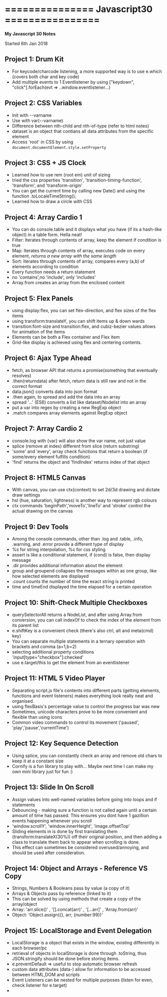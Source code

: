 

=============== Javascript30 ================
=========

<b>My Javascript 30 Notes</b>

Started 6th Jan 2018

## Project 1: Drum Kit
- For keycode/charcode listening, a more supported way is to use e.which (covers both char and key code)
- Add multiple events to 1 Eventlistener by using ["keydown", "click"].forEach(evt => ..window.eventlistener...)

## Project 2: CSS Variables
- Init with --varname
- Use with var(--varname)
- Difference between nth-child and nth-of-type (refer to html notes)
- dataset is an object that contians all data attributes from the specific element
- Access 'root' in CSS by using `document.documentElement.style.setProperty`

## Project 3: CSS + JS Clock
- Learned how to use rem (root em) unit of sizing
- tried the css properties 'transition', 'transition-timing-function', 'transform', and 'transform-origin'
- You can get the current time by calling new Date() and using the function .toLocaleTimeString();
- Learned how to draw a circle with CSS

## Project 4: Array Cardio 1
- You can do console.table and it displays what you have (if its a hash-like object) in a table form. Hella neat!
- Filter: Iterates through contents of array, keep the element if condition is true
- Map: Iterates through contents of array, executes code on every element, *returns a new array with the same length*
- Sort: Iterates through contents of array, compares every (a,b) of elements according to condition
- Every function needs a return statement
- no 'contains',no 'include', only 'includes'
- Array.from creates an array from the enclosed content

## Project 5: Flex Panels
- using display:flex, you can set flex-direction, and flex sizes of the flex items
- using transform:translateY, you can shift items up & down wards
- transition:font-size and transition:flex, and cubiz-bezier values allows for animation of the items
- Elements can be both a Flex container and Flex item
- Grid-like display is achieved using flex and centering contents.

## Project 6: Ajax Type Ahead
- fetch, as browser API that returns a promise(something that eventually resolves)
- .then(returndata) after fetch, return data is still raw and not in the correct format
- data.json() converts data into json format 
- .then again, to spread and add the data into an array
- spread '...' (ES6) converts a list like dataset/Nodelist into an array
- put a var into regex by creating a new RegExp object
- .match compares array elements against RegExp object

## Project 7: Array Cardio 2
- console.log with {var} will also show the var name, not just value
- splice (remove at index) different from slice (return substring)
- 'some' and 'every', array check functions that return a boolean (if some/every element fulfills condition)
- 'find' returns the object and 'findIndex' returns index of that object

## Project 8: HTML5 Canvas
- With canvas, you can use ctx(context) to set 2d/3d drawing and dictate draw settings
- hsl (hue, saturation, lightness) is another way to represent rgb colours
- ctx commands 'beginPath','moveTo','lineTo' and 'stroke' control the actual drawing on the canvas

## Project 9: Dev Tools
- Among the console commands, other than .log and .table, .info, .warning, and .error provide a different type of display
- %s for string interpolation, %c for css styling
- assert is like a conditional statement, if (cond) is false, then display message
- .dir provides additional information about the element
- group and groupend collapses the messages within as one group, like how selected elements are displayed
- .count counts the number of time the exact string is printed
- time and timeEnd displayed the time elapsed for a certain operation

## Project 10: Shift-Check Multiple Checkboxes
- querySelectorAll returns a NodeList, and after using Array.from conversion, you can call indexOf to check the index of the element from its parent list
- e.shiftKey is a convenient check (there's also ctrl, alt and meta(cmd) key)
- You can separate multiple statements in a ternary operation with brackets and comma (a=1,b=2)
- selecting additional property conditions 'input[type="checkbox"]:checked'
- use e.target/this to get the element from an eventlistener

## Project 11: HTML 5 Video Player
- Separating script.js file's contents into different parts (getting elements, functions and event listeners) makes everything look really neat and organised.
- using flexBasis's percentage value to control the progress bar was new
- Sometimes, unicode characters prove to be more convenient and flexible than using icons
- Common video commands to control its movement ('paused', 'play','pause','currentTime')

## Project 12: Key Sequence Detection
- Using splice, you can constantly check an array and remove old chars to keep it at a constant size
- Cornify is a fun library to play with... Maybe next time I can make my own mini library just for fun :)

## Project 13: Slide In On Scroll
- Assign values into well-named variables before going into loops and if statements
- Debouncing - making sure a function is not called again until a certain amount of time has passed. This ensures you dont have 1 gazillion events happening whenever you scroll
- 'window.scrollY', 'window.innerHeight', 'image.offsetTop'
- Sliding elements in is done by first translating them (transform:translateX(30%)) off their original position, and then adding a class to translate them back to appear when scrolling is done.
- This effect can sometimes be considered overused/annoying, and should be used after consideration.

## Project 14: Object and Arrays - Reference VS Copy
- Strings, Numbers & Booleans pass by value (a copy of it)
- Arrays & Objects pass by reference (linked to it)
- This can be solved by using methods that create a copy of the array/object
- Array: 'arr.slice()' , '[].concat(arr)' , '[...arr]' , 'Array.from(arr)'
- Object: 'Object.assign({}, arr, {number:99})'

## Project 15: LocalStorage and Event Delegation
- LocalStorage is a object that exists in the window, existing differently in each browser/pc
- retrieval of objects in localStorage is done through .toString, thus JSON.stringify should be done before storing items.
- e.preventDefault => useful to stop automatic browser refresh
- custom data attributes (data-) allow for information to be accessed between HTML,DOM and scripts
- Event Listeners can be nested for multiple purposes (listen for even, check listener for e.target) 
- 


